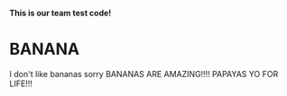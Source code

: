 **This is our team test code!**
# BANANA #
I don't like bananas
sorry
BANANAS ARE AMAZING!!!!
PAPAYAS YO FOR LIFE!!!

